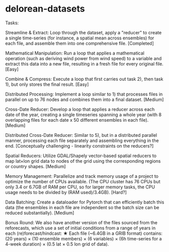 # delorean-datasets


Tasks:

Streamline & Extract: Loop through the dataset, apply a "reducer" to create a single time-series (for instance, a spatial mean across ensembles) for each file, and assemble them into one comprehensive file. [Completed]

Mathematical Manipulation: Run a loop that applies a mathematical operation (such as deriving wind power from wind speed) to a variable and extract this data into a new file, resulting in a fresh file for every original file. [Easy]

Combine & Compress: Execute a loop that first carries out task 2), then task 1), but only stores the final result. [Easy]

Distributed Processing: Implement a loop similar to 1) that processes files in parallel on up to 76 nodes and combines them into a final dataset. [Medium]

Cross-Date Reducer: Develop a loop that applies a reducer across each date of the year, creating a single timeseries spanning a whole year (with 8 overlapping files for each date x 50 different ensembles in each file). [Medium]

Distributed Cross-Date Reducer: Similar to 5), but in a distributed parallel manner, processing each file separately and assembling everything in the end. [Conceptually challenging - linearity constraints on the reducers?]

Spatial Reducers: Utilize GDAL/Shapely vector-based spatial reducers to map lat×lon grid data to nodes of the grid using the corresponding regions or country shapes. [Medium]

Memory Management: Parallelize and track memory usage of a project to optimize the number of CPUs available. (The CPU cluster has 76 CPUs but only 3.4 or 6.7GB of RAM per CPU, so for larger memory tasks, the CPU usage needs to be divided by (RAM used)/3.4GB). [Hard?]

Data Batching: Create a dataloader for Pytorch that can efficiently batch this data (the ensembles in each file are independent so the batch size can be reduced substantially). [Medium]

Bonus Round:
We also have another version of the files sourced from the reforecasts, which use a set of initial conditions from a range of years in each (re)forecast/hindcast:
★ Each file (~6.4GB in a GRIB format) contains:
(20 years) × (10 ensemble members) × (6 variables) × (6h time-series for a 4-week duration) × (0.5 lat × 0.5 lon grid of data).
